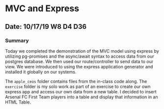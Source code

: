 # MVC and Express 

## Date: 10/17/19 W8 D4 D36

### Summary

Today we completed the demonstration of the MVC model using express by utilizing pg-promises and the async/await syntax to access data from our postgres database. We then used our route/controller to send data to our view. We were introduced to using the express application generator and installed it globally on our systems.

The `apple_ceos` folder contains files from the in-class code along. The `exercise` folder is my solo work as part of an exercise to create our own express app and access our own data from a new table. I decided to insert Arsenal FC First Team players into a table and display that information in an HTML Table.
